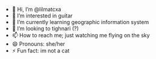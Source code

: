 - 👋 Hi, I’m @lilmatcxa
- 👀 I’m interested in guitar
- 🌱 I’m currently learning geographic information system
- 💞️ I’m looking to tighnari (?)
- 📫 How to reach me; just watching me flying on the sky
- 😄 Pronouns: she/her
- ⚡ Fun fact: im not a cat

<!---
lilmatcxa/lilmatcxa is a ✨ special ✨ repository because its `README.md` (this file) appears on your GitHub profile.
You can click the Preview link to take a look at your changes.
--->
